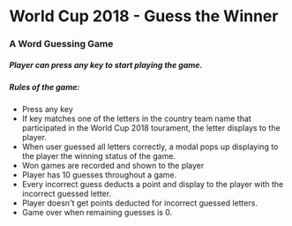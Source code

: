 # World Cup 2018 - Guess the Winner

### A Word Guessing Game

##### Player can press any key to start playing the game.

##### Rules of the game:

* Press any key
* If key matches one of the letters in the country team name that participated in the World Cup 2018 tourament, the letter displays to the player.
* When user guessed all letters correctly, a modal pops up
displaying to the player the winning status of the game.
* Won games are recorded and shown to the player
* Player has 10 guesses throughout a game.
* Every incorrect guess deducts a point and display to the player with the incorrect guessed letter.
* Player doesn't get points deducted for incorrect guessed letters.
* Game over when remaining guesses is 0.
